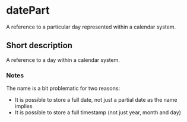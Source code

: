 # datePart

A reference to a particular day represented within a calendar system.

## Short description

A reference to a day within a calendar system.


### Notes

The name is a bit problematic for two reasons:

* It is possible to store a full date, not just a partial date as the name implies
* It is possible to store a full timestamp (not just year, month and day)
